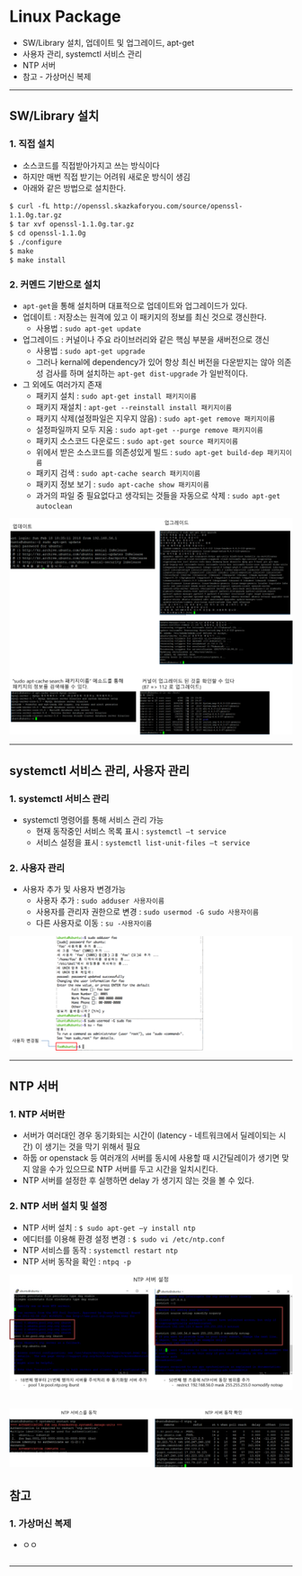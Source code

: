 # Linux Package
  - SW/Library 설치, 업데이트 및 업그레이드, apt-get
  - 사용자 관리, systemctl 서비스 관리
  - NTP 서버
  - 참고 - 가상머신 복제

---

## SW/Library 설치
  ### 1. 직접 설치
  - 소스코드를 직접받아가지고 쓰는 방식이다
  - 하지만 매번 직접 받기는 어려워 새로운 방식이 생김
  - 아래와 같은 방법으로 설치한다.

  ```
  $ curl -fL http://openssl.skazkaforyou.com/source/openssl-1.1.0g.tar.gz
  $ tar xvf openssl-1.1.0g.tar.gz
  $ cd openssl-1.1.0g
  $ ./configure
  $ make
  $ make install
  ```

  ### 2. 커멘드 기반으로 설치
  - `apt-get`을 통해 설치하며 대표적으로 업데이트와 업그레이드가 있다.
  - 업데이트 : 저장소는 원격에 있고 이 패키지의 정보를 최신 것으로 갱신한다.
    - 사용법 : `sudo apt-get update`
  - 업그레이드 : 커널이나 주요 라이브러리와 같은 핵심 부분을 새버전으로 갱신
    - 사용법 : `sudo apt-get upgrade`
    - 그러나 kernal에 dependency가 있어 항상 최신 버전을 다운받지는 않아 의존성 검사를 하며 설치하는 `apt-get dist-upgrade` 가 일반적이다.
  - 그 외에도 여러가지 존재
    - 패키지 설치 : `sudo apt-get install 패키지이름`
    - 패키지 재설치 : `apt-get --reinstall install 패키지이름`
    - 패키지 삭제(설정파일은 지우지 않음) : `sudo apt-get remove 패키지이름`
    - 설정파일까지 모두 지움 : `sudo apt-get --purge remove 패키지이름`
    - 패키지 소스코드 다운로드 : `sudo apt-get source 패키지이름`
    - 위에서 받은 소스코드를 의존성있게 빌드 : `sudo apt-get build-dep 패키지이름`
    - 패키지 검색 : `sudo apt-cache search 패키지이름`
    - 패키지 정보 보기 : `sudo apt-cache show 패키지이름`
    - 과거의 파일 중 필요없다고 생각되는 것들을 자동으로 삭제 : `sudo apt-get autoclean`

  ![](https://github.com/Lee-KyungSeok/Linux-Study/blob/master/LinuxPackage/picture/aptget.png)

---

## systemctl 서비스 관리, 사용자 관리
  ### 1. systemctl 서비스 관리
  - systemctl 명령어를 통해 서비스 관리 가능
    - 현재 동작중인 서비스 목록 표시 : `systemctl –t service`
    - 서비스 설정을 표시 : `systemctl list-unit-files –t service`

  ### 2. 사용자 관리
  - 사용자 추가 및 사용자 변경가능
    - 사용자 추가 : `sudo adduser 사용자이름`
    - 사용자를 관리자 권한으로 변경 : `sudo usermod -G sudo 사용자이름`
    - 다른 사용자로 이동 : `su -사용자이름`

  ![](https://github.com/Lee-KyungSeok/Linux-Study/blob/master/LinuxPackage/picture/adduser.png)

---

## NTP 서버
  ### 1. NTP 서버란
  - 서버가 여러대인 경우 동기화되는 시간이 (latency - 네트워크에서 딜레이되는 시간) 이 생기는 것을 막기 위해서 필요
  - 하둡 or openstack 등 여러개의 서버를 동시에 사용할 때 시간딜레이가 생기면 맞지 않을 수가 있으므로 NTP 서버를 두고 시간을 일치시킨다.
  - NTP 서버를 설정한 후 실행하면 delay 가 생기지 않는 것을 볼 수 있다.

  ### 2. NTP 서버 설치 및 설정
  - NTP 서버 설치 : `$ sudo apt-get –y install ntp`
  - 에디터를 이용해 환경 설정 변경 : `$ sudo vi /etc/ntp.conf`
  - NTP 서비스를 동작 : `systemctl restart ntp`
  - NTP 서버 동작을 확인 : `ntpq -p`

  ![](https://github.com/Lee-KyungSeok/Linux-Study/blob/master/LinuxPackage/picture/NTP.png)

  ![](https://github.com/Lee-KyungSeok/Linux-Study/blob/master/LinuxPackage/picture/NTP2.png)
---

## 참고
  ### 1. 가상머신 복제
  - ㅇㅇ

  ```Bash

  ```
---
